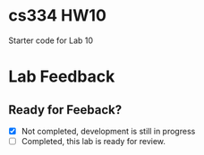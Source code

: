 # cs334 HW10
Starter code for Lab 10

# Lab Feedback

## Ready for Feeback?
 - [x] Not completed, development is still in progress
 - [ ] Completed, this lab is ready for review.
